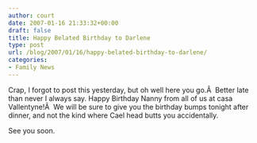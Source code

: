 ```yaml
---
author: court
date: 2007-01-16 21:33:32+00:00
draft: false
title: Happy Belated Birthday to Darlene
type: post
url: /blog/2007/01/16/happy-belated-birthday-to-darlene/
categories:
- Family News
---
```


Crap, I forgot to post this yesterday, but oh well here you go.Â  Better late than never I always say.
Happy Birthday Nanny from all of us at casa Vallentyne!Â  We will be sure to give you the birthday bumps tonight after dinner, and not the kind where Cael head butts you accidentally.

See you soon.
